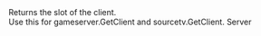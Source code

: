 <function name="GetPlayerSlot" parent="CBaseClient" type="classfunc">
	<description>
		Returns the slot of the client.<br>
		Use this for <page>gameserver.GetClient</page> and <page>sourcetv.GetClient</page>.
		<added version="0.7"></added>
	</description>
	<realm>Server</realm>
	<rets>
		<ret name="playerSlot" type="number"></ret>
	</rets>
</function>